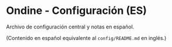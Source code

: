 # Ondine - Configuración (ES)

Archivo de configuración central y notas en español.

(Contenido en español equivalente al `config/README.md` en inglés.)

